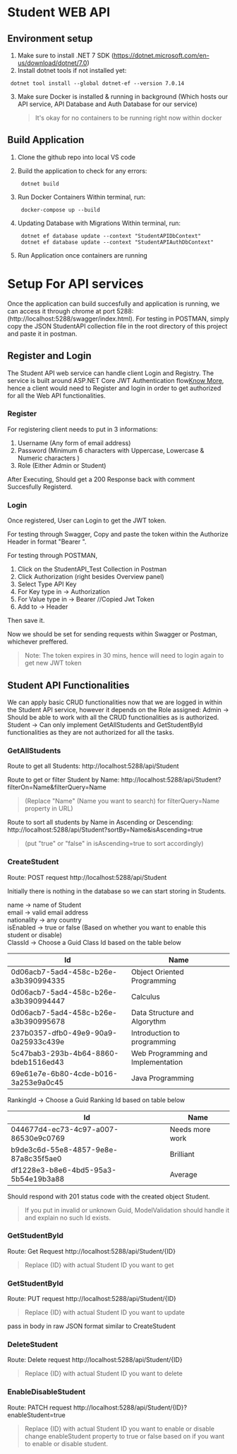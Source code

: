 # Student WEB API

## Environment setup

1. Make sure to install .NET 7 SDK (https://dotnet.microsoft.com/en-us/download/dotnet/7.0)
2. Install dotnet tools if not installed yet:

```
 dotnet tool install --global dotnet-ef --version 7.0.14

```

3. Make sure Docker is installed & running in background (Which hosts our API service, API Database and Auth Database for our service)
   > It's okay for no containers to be running right now within docker

## Build Application

1. Clone the github repo into local VS code
2. Build the application to check for any errors:

   ```
    dotnet build
   ```

3. Run Docker Containers
   Within terminal, run:

   ```
    docker-compose up --build

   ```

4. Updating Database with Migrations
   Within terminal, run:

   ```
    dotnet ef database update --context "StudentAPIDbContext"
    dotnet ef database update --context "StudentAPIAuthDbContext"

   ```

5. Run Application once containers are running

# Setup For API services

Once the application can build succesfully and application is running, we can access it through chrome at port 5288:(http://localhost:5288/swagger/index.html).
For testing in POSTMAN, simply copy the JSON StudentAPI collection file in the root directory of this project and paste it in postman.

## Register and Login

The Student API web service can handle client Login and Registry. The service is built around ASP.NET Core JWT Authentication flow[Know More](https://dev.to/fabriziobagala/jwt-authentication-in-aspnet-13ma), hence a client would need to Register and login in order to get authorized for all the Web API functionalities.

### Register

For registering client needs to put in 3 informations:

1.  Username (Any form of email address)
2.  Password (Minimum 6 characters with Uppercase, Lowercase & Numeric characters )
3.  Role (Either Admin or Student)

After Executing, Should get a 200 Response back with comment Succesfully Registerd.

### Login

Once registered, User can Login to get the JWT token.

For testing through Swagger, Copy and paste the token within the Authorize Header in format "Bearer <paste JWT Token we got >".

For testing through POSTMAN,

1. Click on the StudentAPI_Test Collection in Postman
2. Click Authorization (right besides Overview panel)
3. Select Type API Key
4. For Key type in -> Authorization
5. For Value type in -> Bearer //Copied Jwt Token
6. Add to -> Header

Then save it.

Now we should be set for sending requests within Swagger or Postman, whichever preffered.

> Note: The token expires in 30 mins, hence will need to login again to get new JWT token

## Student API Functionalities

We can apply basic CRUD functionalities now that we are logged in within the Student API service, however it depends on the Role assigned:
Admin -> Should be able to work with all the CRUD functionalities as is authorized.
Student -> Can only implement GetAllStudents and GetStudentById functionalities as they are not authorized for all the tasks.

### GetAllStudents

Route to get all Students: http://localhost:5288/api/Student

Route to get or filter Student by Name: http://localhost:5288/api/Student?filterOn=Name&filterQuery=Name

> (Replace "Name" (Name you want to search) for filterQuery=Name property in URL)

Route to sort all students by Name in Ascending or Descending: http://localhost:5288/api/Student?sortBy=Name&isAscending=true

> (put "true" or "false" in isAscending=true to sort accordingly)

### CreateStudent

Route: POST request http://localhost:5288/api/Student

Initially there is nothing in the database so we can start storing in Students.

name -> name of Student <br>
email -> valid email address<br>
nationality -> any country<br>
isEnabled -> true or false (Based on whether you want to enable this student or disable)<br>
ClassId -> Choose a Guid Class Id based on the table below<br>

| Id                                   | Name                               |
| ------------------------------------ | ---------------------------------- |
| 0d06acb7-5ad4-458c-b26e-a3b390994335 | Object Oriented Programming        |
| 0d06acb7-5ad4-458c-b26e-a3b390994447 | Calculus                           |
| 0d06acb7-5ad4-458c-b26e-a3b390995678 | Data Structure and Algorythm       |
| 237b0357-dfb0-49e9-90a9-0a25933c439e | Introduction to programming        |
| 5c47bab3-293b-4b64-8860-bdeb1516ed43 | Web Programming and Implementation |
| 69e61e7e-6b80-4cde-b016-3a253e9a0c45 | Java Programming                   |

RankingId -> Choose a Guid Ranking Id based on table below

| Id                                   | Name            |
| ------------------------------------ | --------------- |
| 044677d4-ec73-4c97-a007-86530e9c0769 | Needs more work |
| b9de3c6d-55e8-4857-9e8e-87a8c35f5ae0 | Brilliant       |
| df1228e3-b8e6-4bd5-95a3-5b54e19b3a88 | Average         |

Should respond with 201 status code with the created object Student.

> If you put in invalid or unknown Guid, ModelValidation should handle it and explain no such Id exists.

### GetStudentById

Route: Get Request http://localhost:5288/api/Student/{ID}

> Replace {ID} with actual Student ID you want to get

### GetStudentById

Route: PUT request http://localhost:5288/api/Student/{ID}

> Replace {ID} with actual Student ID you want to update

pass in body in raw JSON format similar to CreateStudent

### DeleteStudent

Route: Delete request http://localhost:5288/api/Student/{ID}

> Replace {ID} with actual Student ID you want to delete

### EnableDisableStudent

Route: PATCH request http://localhost:5288/api/Student/{ID}?enableStudent=true

> Replace {ID} with actual Student ID you want to enable or disable
> change enableStudent property to true or false based on if you want to enable or disable student.
